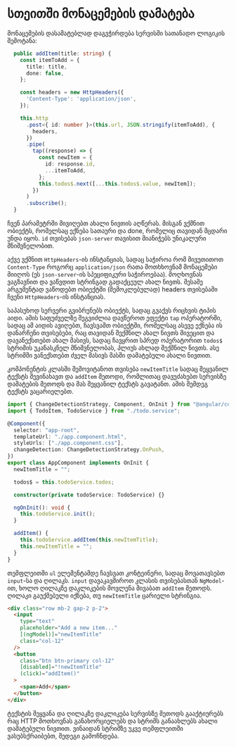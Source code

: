 # სთეითში მონაცემების დამატება

მონაცემების დასამატებლად დაგვჭირდება სერვისში სათანადო ლოგიკის შემოტანა:

```ts
  public addItem(title: string) {
    const itemToAdd = {
      title: title,
      done: false,
    };

    const headers = new HttpHeaders({
      'Content-Type': 'application/json',
    });

    this.http
      .post<{ id: number }>(this.url, JSON.stringify(itemToAdd), {
        headers,
      })
      .pipe(
        tap((response) => {
          const newItem = {
            id: response.id,
            ...itemToAdd,
          };
          this.todos$.next([...this.todos$.value, newItem]);
        })
      )
      .subscribe();
  }
```

ჩვენ პარამეტრში მივიღებთ ახალი ნივთის აღწერას. მისგან ვქმნით ობიექტს,
რომელსაც ექნება სათაური და done, რომელიც თავიდან მცდარი უნდა იყოს.
`id` თვისებას `json-server` თავისით მიანიჭებს უნიკალური მნიშვნელობით.

აქვე ვქმნით `HttpHeaders`-ის ინსტანციას, სადაც საჭიროა რომ მივუთითოთ
`Content-Type` როგორც `application/json` რათა მოთხხოვნამ მონაცემები
მიიღოს (ეს `json-server`-ის სპეციფიკური საჭიროებაა). მოღხოვნას ვაგზავნით
და ვაწვდით სტრინგად გადაქცეულ ახალ ნივთს. მესამე არგუმენტად ვაწოდებთ
ობიექტში (შემოკლებულად) headers თვისებაში ჩვენი `HttpHeaders`-ის ინსტანციას.

საპასუხოდ სერვერი გვიბრუნებს ობიექტს, სადაც გვაქვს რიცხვის ტიპის აიდი.
ამის საფუძველზე შეგვიძლია დავწეროთ ეფექტი `tap` ოპერატორში, სადაც
ამ აიდის ავიღებთ, ჩავსვამთ ობიექტში, რომელსაც ასევე ექნება ის დანარჩენი
თვისებები, რაც თავიდან შექმნილ ახალ ნივთს მივეცით და დავანექსთებთ
ახალ მასივს, სადაც ჩავყრით სპრედ ოპერატორით `todos$` სტრიმის უკანასკნელ
მნიშვნელობას, პლიუს ახლად შექმნილ ნივთს. ასე სტრიმში ვანექსთებთ ძველ
მასივს მასში დამატებული ახალი ნივთით.

კომპონენტის კლასში შემოვიტანოთ თვისება `newItemTitle` სადაც შეყვანილ ტექსტს
შევინახავთ და `addItem` მეთოდი, რომლითაც დავუძახებთ სერვისზე დამატების მეთოდს
და მას შეყვანილ ტექსტს გავატანთ. ამის შემდეგ ტექსტს ვაცარიელებთ.

```ts
import { ChangeDetectionStrategy, Component, OnInit } from "@angular/core";
import { TodoItem, TodoService } from "./todo.service";

@Component({
  selector: "app-root",
  templateUrl: "./app.component.html",
  styleUrls: ["./app.component.css"],
  changeDetection: ChangeDetectionStrategy.OnPush,
})
export class AppComponent implements OnInit {
  newItemTitle = "";

  todos$ = this.todoService.todos;

  constructor(private todoService: TodoService) {}

  ngOnInit(): void {
    this.todoService.init();
  }

  addItem() {
    this.todoService.addItem(this.newItemTitle);
    this.newItemTitle = "";
  }
}
```

თემფლეითში `ul` ელემენტამდე ჩავსვათ კონტეინერი, სადაც მოვათავსებთ `input`-სა
და ღილაკს. `input` დავაკავშიროთ კლასის თვისებასთან `NgModel`-ით, ხოლო ღილაკზე
დაკლიკების მოვლენა მივაბათ `addItem` მეთოდს. ღილაკი გაუქმებული იქნება, თუ
`newItemTitle` ცარიელი სტრინგია.

```html
<div class="row mb-2 gap-2 p-2">
  <input
    type="text"
    placeholder="Add a new item..."
    [(ngModel)]="newItemTitle"
    class="col-12"
  />
  <button
    class="btn btn-primary col-12"
    [disabled]="!newItemTitle"
    (click)="addItem()"
  >
    <span>Add</span>
  </button>
</div>
```

ტექსტის შეყვანა და ღილაკზე დაკლიკება სერვისზე მეთოდს გააქტიურებს რაც HTTP
მოთხოვნას განახორციელებს და სტრიმს განაახლებს ახალი დამატებული ნივთით.
ვინაიდან სტრიმზე უკვე თემფლეითში ვასუბსქრაიბებთ, შედეგი გამოჩნდება.
